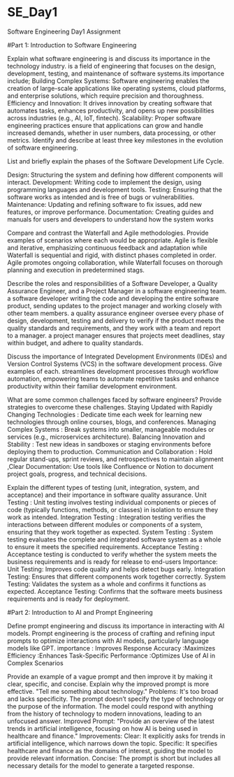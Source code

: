 # SE_Day1
Software Engineering Day1 Assignment

#Part 1: Introduction to Software Engineering

Explain what software engineering is and discuss its importance in the technology industry.
 is a field of engineering that focuses on the design, development, testing, and maintenance of software systems.its importance include;
Building Complex Systems: Software engineering enables the creation of large-scale applications like operating systems, cloud platforms, and enterprise solutions, which require precision and thoroughness.
Efficiency and Innovation: It drives innovation by creating software that automates tasks, enhances productivity, and opens up new possibilities across industries (e.g., AI, IoT, fintech).
Scalability: Proper software engineering practices ensure that applications can grow and handle increased demands, whether in user numbers, data processing, or other metrics.
Identify and describe at least three key milestones in the evolution of software engineering.

List and briefly explain the phases of the Software Development Life Cycle.

Design: Structuring the system and defining how different components will interact.
Development: Writing code to implement the design, using programming languages and development tools.
Testing: Ensuring that the software works as intended and is free of bugs or vulnerabilities.
Maintenance: Updating and refining software to fix issues, add new features, or improve performance.
Documentation: Creating guides and manuals for users and developers to understand how the system works

Compare and contrast the Waterfall and Agile methodologies. Provide examples of scenarios where each would be appropriate.
Agile is flexible and iterative, emphasizing continuous feedback and adaptation while Waterfall is sequential and rigid, with distinct phases completed in order.
Agile promotes ongoing collaboration, while Waterfall focuses on thorough planning and execution in predetermined stags.

Describe the roles and responsibilities of a Software Developer, a Quality Assurance Engineer, and a Project Manager in a software engineering team.
a software developer writing the code and developing the entire software product, sending updates to the project manager and working closely with other team members.
a quality assurance engineer  oversee every phase of design, development, testing and delivery to verify if the product meets the quality standards and requirements, and they work with a team and report to a manager.
a project manager ensures that projects meet deadlines, stay within budget, and adhere to quality standards.

Discuss the importance of Integrated Development Environments (IDEs) and Version Control Systems (VCS) in the software development process. Give examples of each.
streamlines development processes through workflow automation, empowering teams to automate repetitive tasks and enhance productivity within their familiar development environment.

What are some common challenges faced by software engineers? Provide strategies to overcome these challenges.
Staying Updated with Rapidly Changing Technologies : Dedicate time each week for learning new technologies through online courses, blogs, and conferences.
Managing Complex Systems : Break systems into smaller, manageable modules or services (e.g., microservices architecture).
Balancing Innovation and Stability : Test new ideas in sandboxes or staging environments before deploying them to production.
Communication and Collaboration :  Hold regular stand-ups, sprint reviews, and retrospectives to maintain alignment ,Clear Documentation: Use tools like Confluence or Notion to document project goals, progress, and technical decisions.

Explain the different types of testing (unit, integration, system, and acceptance) and their importance in software quality assurance.
 Unit Testing : Unit testing involves testing individual components or pieces of code (typically functions, methods, or classes) in isolation to ensure they work as intended.
  Integration Testing : Integration testing verifies the interactions between different modules or components of a system, ensuring that they work together as expected.
  System Testing : System testing evaluates the complete and integrated software system as a whole to ensure it meets the specified requirements.
  Acceptance Testing : Acceptance testing is conducted to verify whether the system meets the business requirements and is ready for release to end-users
           Importance:
Unit Testing: Improves code quality and helps detect bugs early.
Integration Testing: Ensures that different components work together correctly.
System Testing: Validates the system as a whole and confirms it functions as expected.
Acceptance Testing: Confirms that the software meets business requirements and is ready for deployment.


#Part 2: Introduction to AI and Prompt Engineering


Define prompt engineering and discuss its importance in interacting with AI models.
Prompt engineering is the process of crafting and refining input prompts to optimize interactions with AI models, particularly language models like GPT.
importance : Improves Response Accuracy
           :Maximizes Efficiency
           :Enhances Task-Specific Performance
           :Optimizes Use of AI in Complex Scenarios

Provide an example of a vague prompt and then improve it by making it clear, specific, and concise. Explain why the improved prompt is more effective.
"Tell me something about technology."
  Problems:
It's too broad and lacks specificity.
The prompt doesn’t specify the type of technology or the purpose of the information.
The model could respond with anything from the history of technology to modern innovations, leading to an unfocused answer.
Improved Prompt:
"Provide an overview of the latest trends in artificial intelligence, focusing on how AI is being used in healthcare and finance."
Improvements:
Clear: It explicitly asks for trends in artificial intelligence, which narrows down the topic.
Specific: It specifies healthcare and finance as the domains of interest, guiding the model to provide relevant information.
Concise: The prompt is short but includes all necessary details for the model to generate a targeted response.
